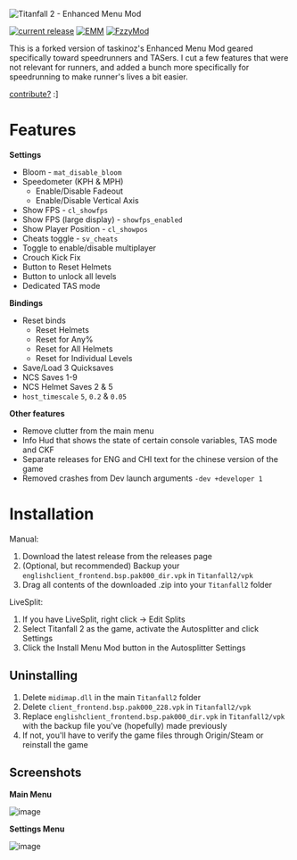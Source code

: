<p align="left"><img src="https://raw.githubusercontent.com/zweek/TF2SR-Menu-Mod/main/assets/logo.png" alt="Titanfall 2 - Enhanced Menu Mod" /></p>

[![current release](https://img.shields.io/github/v/release/zweek/TF2SR-Menu-Mod?color=34ffcd&style=flat-square)](https://github.com/zweek/TF2SR-Menu-Mod/releases)
[![EMM](https://img.shields.io/badge/taskinoz-Enhanced--Menu--Mod-00a080?style=flat-square&logo=github)](https://github.com/taskinoz/Enhanced-Menu-Mod)
[![FzzyMod](https://img.shields.io/badge/Fzzy2j-FzzyMod-00a080?style=flat-square&logo=github)](https://github.com/Fzzy2j/FzzyMod)

This is a forked version of taskinoz's Enhanced Menu Mod geared specifically toward speedrunners and TASers. I cut a few features that were not relevant for runners, and added a bunch more specifically for speedrunning to make runner's lives a bit easier.

[contribute?](https://github.com/zweek/TF2SR-Menu-Mod/blob/main/contribute.md) :]

# Features
**Settings**
* Bloom - `mat_disable_bloom`
* Speedometer (KPH & MPH)
  * Enable/Disable Fadeout
  * Enable/Disable Vertical Axis
* Show FPS - `cl_showfps`
* Show FPS (large display) - `showfps_enabled`
* Show Player Position - `cl_showpos`
* Cheats toggle - `sv_cheats`
* Toggle to enable/disable multiplayer
* Crouch Kick Fix
* Button to Reset Helmets
* Button to unlock all levels
* Dedicated TAS mode

**Bindings**
* Reset binds
  * Reset Helmets
  * Reset for Any%
  * Reset for All Helmets
  * Reset for Individual Levels
* Save/Load 3 Quicksaves
* NCS Saves 1-9
* NCS Helmet Saves 2 & 5
* `host_timescale` `5`, `0.2` & `0.05`

**Other features**
* Remove clutter from the main menu
* Info Hud that shows the state of certain console variables, TAS mode and CKF
* Separate releases for ENG and CHI text for the chinese version of the game
* Removed crashes from Dev launch arguments `-dev +developer 1`

# Installation

Manual:
1) Download the latest release from the releases page
2) (Optional, but recommended) Backup your `englishclient_frontend.bsp.pak000_dir.vpk` in `Titanfall2/vpk`
3) Drag all contents of the downloaded .zip into your `Titanfall2` folder

LiveSplit:
1) If you have LiveSplit, right click -> Edit Splits
2) Select Titanfall 2 as the game, activate the Autosplitter and click Settings
3) Click the Install Menu Mod button in the Autosplitter Settings

## Uninstalling

1) Delete `midimap.dll` in the main `Titanfall2` folder
2) Delete `client_frontend.bsp.pak000_228.vpk` in `Titanfall2/vpk`
3) Replace `englishclient_frontend.bsp.pak000_dir.vpk` in `Titanfall2/vpk` with the backup file you've (hopefully) made previously
4) If not, you'll have to verify the game files through Origin/Steam or reinstall the game

## Screenshots

**Main Menu**

![image](https://raw.githubusercontent.com/zweek/TF2SR-Menu-Mod/main/assets/screenshot_mainmenu.png)

**Settings Menu**

![image](https://raw.githubusercontent.com/zweek/TF2SR-Menu-Mod/main/assets/screenshot_settings.png)

